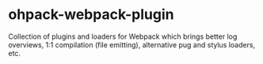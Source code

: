 # ohpack-webpack-plugin

Collection of plugins and loaders for Webpack which brings better log overviews,
1:1 compilation (file emitting), alternative pug and stylus loaders, etc.

